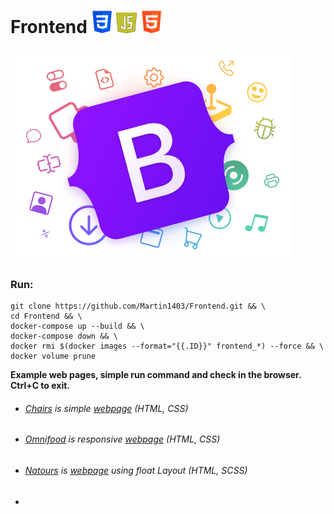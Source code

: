 Frontend ![](logo1.png) ![](logo3.png)  ![](logo2.png) 
========
![](logo.png)
### Run:
```
git clone https://github.com/Martin1403/Frontend.git && \
cd Frontend && \
docker-compose up --build && \
docker-compose down && \
docker rmi $(docker images --format="{{.ID}}" frontend_*) --force && \
docker volume prune
```

**Example web pages, simple run command and check in the browser. Ctrl+C to exit.**
+ ###### [Chairs](https://github.com/Martin1403/Frontend/tree/master/webpages/chairs) is simple [webpage](http://localhost:5000/) (HTML, CSS)
+ ###### [Omnifood](https://github.com/Martin1403/Frontend/tree/master/webpages/omnifood) is responsive [webpage](http://localhost:5001/) (HTML, CSS)
+ ###### [Natours](https://github.com/Martin1403/Frontend/tree/master/webpages/natours) is [webpage](http://localhost:5001/) using float Layout (HTML, SCSS)
+ 